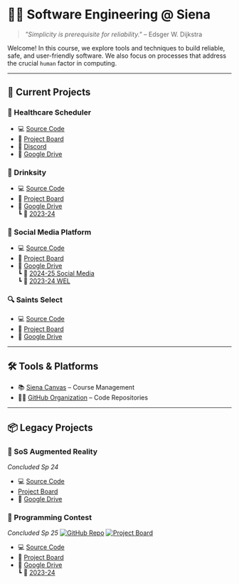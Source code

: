 # 👩‍💻 Software Engineering @ Siena  
> _"Simplicity is prerequisite for reliability."_ – Edsger W. Dijkstra

Welcome! In this course, we explore tools and techniques to build reliable, safe, and user-friendly software. We also focus on processes that address the crucial `human` factor in computing.

---

## 🚀 Current Projects

### 🏥 Healthcare Scheduler
- 💻 [Source Code](https://github.com/SienaCollegeSoftwareEngineering/Healthcare-Scheduler)
- 🧠 [Project Board](https://github.com/orgs/SienaSoftwareEngineering/projects/26)
- 💬 [Discord](https://discord.gg/QFp6DxUh)
- 📁 [Google Drive](https://drive.google.com/drive/folders/1M1tGNhmu9C_LIcgbrfFBWMc4EufeeCLD)

### 🍹 Drinksity
- 💻 [Source Code](https://github.com/SienaCollegeSoftwareEngineering/Drinksity)
- 🧠 [Project Board](https://github.com/orgs/SienaSoftwareEngineering/projects/31)
- 📁 [Google Drive](https://drive.google.com/drive/folders/13DcV4Cs5fW7dHe6PvK7f-g8jTS25au6W)  
  ┗ 📂 [2023-24](https://drive.google.com/drive/folders/1hc01DhkHNpUhvw0_6y4hPd4gB6B3gBha)

### 📱 Social Media Platform
- 💻 [Source Code](https://github.com/SienaCollegeSoftwareEngineering/SocialMedia)
- 🧠 [Project Board](https://github.com/orgs/SienaCollegeSoftwareEngineering/projects/7)
- 📁 [Google Drive](https://drive.google.com/drive/folders/17IHxzUJjqn4TKah8gt-taSRpzQElqr43?usp=sharing)\
  ┗ 📂 [2024-25 Social Media](https://drive.google.com/drive/folders/1rV6GnV7swlgyFW-ccwPpOSTU60FYQBum)\
  ┗ 📂 [2023-24 WEL](https://drive.google.com/drive/folders/1NvSeGj0bRqnUFcah48xElABSCNcfzWnh)

### 🔍 Saints Select
- 💻 [Source Code](https://github.com/SienaSoftwareEngineering/SaintsSelect)
- 🧠 [Project Board](https://github.com/orgs/SienaSoftwareEngineering/projects/27)
- 📁 [Google Drive](https://drive.google.com/drive/folders/1xZuncCLq0zyl9ZCVgSyfq0vt7SD9rqDw)

---

## 🛠 Tools & Platforms
- 📚 [Siena Canvas](https://canvas.siena.edu) – Course Management
- 🧑‍💻 [GitHub Organization](https://github.com/SienaCollegeSoftwareEngineering/) – Code Repositories

---

## 📦 Legacy Projects


### 🥽 SoS Augmented Reality 
_Concluded Sp 24_
- 💻 [Source Code](https://github.com/SienaCollegeSoftwareEngineering/SoS_Augmented_Reality)
- [Project Board](https://github.com/orgs/SienaSoftwareEngineering/projects/14)
- 📁 [Google Drive](https://drive.google.com/drive/folders/1mhvEKlCva1944C6E3wD4GamRXa8ekgec)

### 🎯 Programming Contest
_Concluded Sp 25_
[![GitHub Repo](https://img.shields.io/badge/repo-link-blue)](https://github.com/SienaCollegeSoftwareEngineering/ProgrammingContest)
[![Project Board](https://img.shields.io/badge/project-board-green)](https://github.com/orgs/SienaCollegeSoftwareEngineering/projects/12)
- 💻 [Source Code](https://github.com/SienaCollegeSoftwareEngineering/ProgrammingContest)
- 🧠 [Project Board](https://github.com/orgs/SienaCollegeSoftwareEngineering/projects/12)
- 📁 [Google Drive](https://drive.google.com/drive/folders/1QIHmcPjhZgP0bWCAOOzdKpyDysVhOVpi)  
  ┗ 📂 [2023-24](https://drive.google.com/drive/folders/1S9VS0eyv8Caj-dwMTsGZc9foU0o9vO2m)
